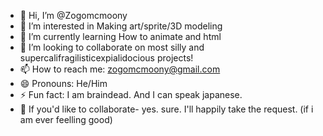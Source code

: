 - 👋 Hi, I’m @Zogomcmoony
- 👀 I’m interested in Making art/sprite/3D modeling
- 🌱 I’m currently learning How to animate and html
- 💞️ I’m looking to collaborate on most silly and supercalifragilisticexpialidocious projects!
- 📫 How to reach me: zogomcmoony@gmail.com
- 😄 Pronouns: He/Him
- ⚡ Fun fact: I am braindead.  And I can speak japanese.
- 🍚 If you'd like to collaborate-  yes. sure. I'll happily take the request. (if i am ever feelling good)

<!---
Zogomcmoony/Zogomcmoony is a ✨ special ✨ repository because its `README.md` (this file) appears on your GitHub profile.
You can click the Preview link to take a look at your changes.
--->
